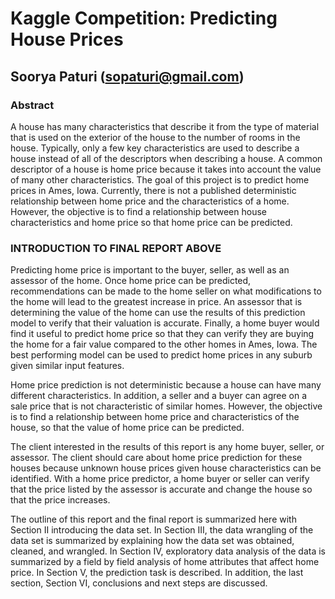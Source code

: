 

# Kaggle Competition: Predicting House Prices

## Soorya Paturi (sopaturi@gmail.com)

### Abstract

A house has many characteristics that describe it from the type of material that is used on the exterior of the house to the number of rooms in the house. Typically, only a few key characteristics are used to describe a house instead of all of the descriptors when describing a house. A common descriptor of a house is home price because it takes into account the value of many other characteristics. The goal of this project is to predict home prices in Ames, Iowa. Currently, there is not a published deterministic relationship between home price and the characteristics of a home.  However, the objective is to find a relationship between house characteristics and home price so that home price can be predicted.

### INTRODUCTION TO FINAL REPORT ABOVE
Predicting home price is important to the buyer, seller, as well as an assessor of the home. Once home price can be predicted, recommendations can be made to the home seller on what modifications to the home will lead to the greatest increase in price. An assessor that is determining the value of the home can use the results of this prediction model to verify that their valuation is accurate. Finally, a home buyer would find it useful to predict home price so that they can verify they are buying the home for a fair value compared to the other homes in Ames, Iowa.  The best performing model can be used to predict home prices in any suburb given similar input features.

Home price prediction is not deterministic because a house can have many different characteristics.  In addition, a seller and a buyer can agree on a sale price that is not characteristic of similar homes. However, the objective is to find a relationship between home price and characteristics of the house, so that the value of home price can be predicted.

The client interested in the results of this report is any home buyer, seller, or assessor. The client should care about home price prediction for these houses because unknown house prices given house characteristics can be identified. With a home price predictor, a home buyer or seller can verify that the price listed by the assessor is accurate and change the house so that the price increases. 

The outline of this report and the final report is summarized here with Section II introducing the data set. In Section III, the data wrangling of the data set is summarized by explaining how the data set was obtained, cleaned, and wrangled. In Section IV, exploratory data analysis of the data is summarized by a field by field analysis of home attributes that affect home price. In Section V, the prediction task is described. In addition, the last section, Section VI, conclusions and next steps are discussed.
